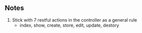 ## Notes

1. Stick with 7 restful actions in the controller as a general rule
    - index, show, create, store, edit, update, destory
